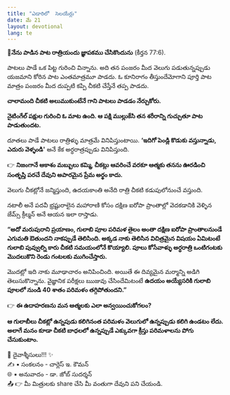 ```yaml
---
title: "ఎడారిలో  సెలయేర్లు"
date: మే 21
layout: devotional
lang: te
---
```


**📖నేను పాడిన పాట రాత్రియందు జ్ఞాపకము చేసికొందును**
 (కీర్తన 77:6).

పాటలు పాడే ఒక పిట్ట గురించి విన్నాను. అది తన పంజరం మీద వెలుగు పడుతున్నప్పుడు యజమాని కోరిన పాట ఎంతమాత్రమూ పాడదు. ఓ కూనిరాగం తీస్తుందేమోగాని పూర్తి పాట మాత్రం పంజరం మీద దుప్పటి కప్పి చీకటి చేస్తేనే తప్ప పాడదు.

**చాలామంది చీకటి అలుముకుంటేనే గాని పాటలు పాడడం నేర్చుకోరు.**

 **నైటింగేల్ పక్షుల గురించి ఓ మాట ఉంది. ఆ పక్షి ముల్లుకేసి తన శరీరాన్ని గుచ్చుతూ పాట పాడుతుందట.**

 దూతలు పాడే పాటలు రాత్రిళ్ళు మాత్రమే వినిపిస్తుంటాయి. **‘ఇదిగో పెండ్లి కొడుకు వస్తున్నాడు, ఎదురు వెళ్ళండి'** అనే కేక అర్ధరాత్రప్పుడు వినిపిస్తుంది.

👉 **నిజంగానే ఆకాశం మబ్బులు కమ్మి, చీకట్లు ఆవరించే వరకూ ఆత్మకు తనను ఊరడించి సంతృప్తి పరచే దేవుని అపారమైన ప్రేమ అర్థం కాదు.**

వెలుగు చీకట్లోనే జన్మిస్తుంది, ఉదయకాంతి అనేది రాత్రి చీకటి కడుపులోనుంచే వస్తుంది.

నటాలీ అనే పదవీ భ్రష్టురాలైన మహారాణి కోసం దక్షిణ ఐరోపా ప్రాంతాల్లో వెదకడానికి వెళ్ళిన జేమ్స్ క్రీల్మన్ అనే ఆయన ఇలా రాస్తాడు.

**“అదో మరుపురాని ప్రయాణం, గులాబి పూల పరిమళ తైలం అంతా దక్షిణ ఐరోపా ప్రాంతాలనుండే ఎగుమతి ఔతుందని నాకప్పుడే తెలిసింది. అక్కడ నాకు తెలిసిన విచిత్రమైన విషయం ఏమిటంటే గులాబి పువ్వుల్ని కారు చీకటి సమయంలోనే కొయ్యాలి. పూలు కోసేవాళ్ళు అర్ధరాత్రి ఒంటిగంటకు మొదలుకొని రెండు గంటలకు ముగించేస్తారు.**

మొదట్లో ఇది నాకు మూఢాచారం అనిపించింది. అయితే ఈ దివ్యమైన మర్మాన్ని అడిగి తెలుసుకొన్నాను. వైజ్ఞానిక పరీక్షలు ఋజువు చేసిందేమిటంటే **ఉదయం అయ్యేసరికి గులాబి పూలలో నుండి 40 శాతం పరిమళం తగ్గిపోతుందని.”**

👉 **ఈ ఉదాహరణను మన ఆత్మలకు ఎలా అన్వయించుకోగలం?**

 **ఆ గులాబీలు చీకట్లో ఉన్నపుడు కలిగినంత పరిమళం వెలుగులో ఉన్నప్పుడు కలిగి ఉండటం లేదు. అలాగే మనం కూడా చీకటి బాధలలో ఉన్నప్పుడే ఎక్కువగా క్రీస్తు పరిమళాలను పోగు చేసుకుంటాం.**

<div class="blessing">🙏 <span class="bless-text">దైవాశ్శీసులు!!!</span> ✨</div>

<div class="credit">✍️ <span class="credit-text">▪ సంకలనం - చార్లెస్ ఇ. కౌమన్</span></div>
<div class="credit">🌐 <span class="credit-text">▪ అనువాదం - డా. జోబ్ సుదర్శన్</span></div>


<div class="share">📤 👉 <span class="share-text">మీ మిత్రులకు share చేసి మీ వంతుగా దేవుని పని చేయండి.</span></div>
